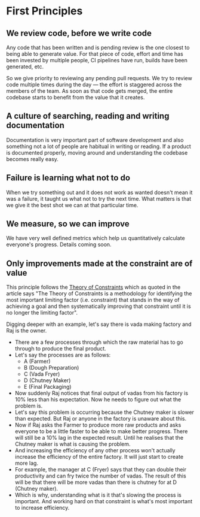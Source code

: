 # First Principles

## We review code, before we write code

Any code that has been written and is pending review is the one closest to being able to generate value. For that piece of code, effort and time has been invested by multiple people, CI pipelines have run, builds have been generated, etc. 

So we give priority to reviewing any pending pull requests. We try to review code multiple times during the day — the effort is staggered across the members of the team. As soon as that code gets merged, the entire codebase starts to benefit from the value that it creates. 

## A culture of searching, reading and writing documentation

Documentation is very important part of software development and also something not a lot of people are habitual in writing or reading. If a product is documented properly, moving around and understanding the codebase becomes really easy.

## Failure is learning what not to do

When we try something out and it does not work as wanted doesn't mean it was a failure, it taught us what not to try the next time. What matters is that we give it the best shot we can at that particular time.

## We measure, so we can improve

We have very well defined metrics which help us quantitatively calculate everyone's progress. Details coming soon.

## Only improvements made at the constraint are of value

This principle follows the [Theory of Constraints](https://www.leanproduction.com/theory-of-constraints.html) which as quoted in the article says "The Theory of Constraints is a methodology for identifying the most important limiting factor \(i.e. constraint\) that stands in the way of achieving a goal and then systematically improving that constraint until it is no longer the limiting factor".

Digging deeper with an example, let's say there is vada making factory and Raj is the owner.

* There are a few processes through which the raw material has to go through to produce the final product.
* Let's say the processes are as follows:
  * A \(Farmer\)
  * B \(Dough Preparation\)
  * C \(Vada Fryer\)
  * D \(Chutney Maker\)
  * E \(Final Packaging\)
* Now suddenly Raj notices that final output of vadas from his factory is 10% less than his expectation. Now he needs to figure out what the problem is.
* Let's say this problem is occurring because the Chutney maker is slower than expected. But Raj or anyone in the factory is unaware about this.
* Now if Raj asks the Farmer to produce more raw products and asks everyone to be a little faster to be able to make better progress. There will still be a 10% lag in the expected result. Until he realises that the Chutney maker is what is causing the problem.
* And increasing the efficiency of any other process won't actually increase the efficiency of the entire factory. It will just start to create more lag.
* For example, the manager at C \(Fryer\) says that they can double their productivity and can fry twice the number of vadas. The result of this will be that there will be more vadas than there is chutney for at D \(Chutney maker\).
* Which is why, understanding what is it that's slowing the process is important. And working hard on that constraint is what's most important to increase efficiency.

